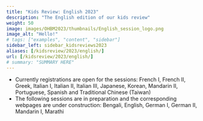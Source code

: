 ```yaml
---
title: "Kids Review: English 2023"
description: "The English edition of our kids review"
weight: 50
image: images/OHBM2023/thumbnails/English_session_logo.png
image_alt: "Hello!"
# tags: ["examples", "content", "sidebar"]
sidebar_left: sidebar_kidsreviews2023
aliases: [/kidsreview/2023/english/] 
url: [/kidsreview/2023/english/]
# summary: "SUMMARY HERE"
---
```



* Currently registrations are open for the sessions: French I, French II, Greek, Italian I, Italian II, Italian III, Japanese, Korean, Mandarin II, Portuguese, Spanish and Traditional Chinese (Taiwan)
* The following sessions are in preparation and the corresponding webpages are under construction: Bengali, English, German I, German II, Mandarin I, Marathi


<!-- ## Presenters and organizers
1. Name 1 ![Example image](/images/image.png)
2. Name 2 ![Example image](/images/image.png)
3. Name 3 ![Example image](/images/image.png)
-->

<!-- ## Message from organizers
Message here
-->

<!-- Youtube link, example https://www.youtube.com/watch?v=w7Ft2ymGmfc
{{< youtube w7Ft2ymGmfc >}}
-->
